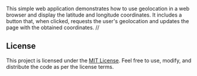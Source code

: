 This simple web application demonstrates how to use geolocation in a web browser and display the latitude and longitude coordinates. It includes a button that, when clicked, requests the user's geolocation and updates the page with the obtained coordinates.
//

## License
This project is licensed under the [MIT License](LICENSE). Feel free to use, modify, and distribute the code as per the license terms.



